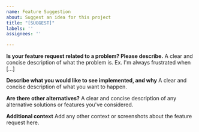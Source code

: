 ```yaml
---
name: Feature Suggestion
about: Suggest an idea for this project
title: "[SUGGEST]"
labels: ''
assignees: ''

---
```


**Is your feature request related to a problem? Please describe.**
A clear and concise description of what the problem is. Ex. I'm always frustrated when [...]

**Describe what you would like to see implemented, and why**
A clear and concise description of what you want to happen.

**Are there other alternatives?**
A clear and concise description of any alternative solutions or features you've considered.

**Additional context**
Add any other context or screenshots about the feature request here.
